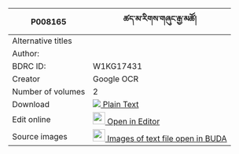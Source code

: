 |P008165|ཚད་མ་རིགས་གཞུང་རྒྱ་མཚོ། 
|---	   |---	
|Alternative titles  |
|Author:| 
|BDRC ID:  | W1KG17431
|Creator | Google OCR
|Number of volumes | 2
Download | [![](https://img.icons8.com/color/20/000000/txt.png) Plain Text](https://github.com/ta4tsering/P008165/releases/download/v102/P008165_base.zip)  | [![](https://img.icons8.com/color/20/000000/txt.png) Text with Pagination](https://github.com/ta4tsering/P008165/releases/download/v102/P008165_hfml.zip)
|Edit online | [<img width="25" src="https://img.icons8.com/color/25/000000/edit-property.png"> Open in Editor](http://editor.openpecha.org/P008165)
|Source images | [<img width="25" src="https://library.bdrc.io/icons/BUDA-small.svg"> Images of text file open in BUDA](https://library.bdrc.io/show/bdr:W1KG17431)
